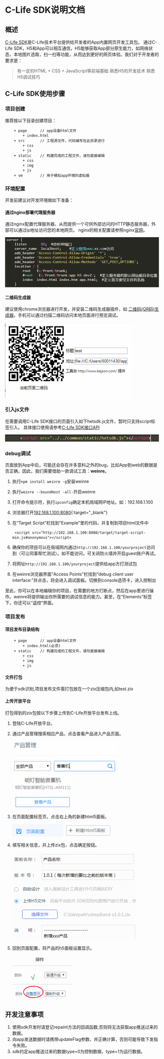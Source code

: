 # C-Life SDK说明文档

## 概述
[C-Life SDK](./jssdk.html)是C-Life技术平台提供给开发者的App内置网页开发工具包。
通过C-Life SDK，H5和App可以相互通信，H5能够获取App部分原生能力，如网络状态，本地图片选取，扫一扫等功能，从而达到更好的网页体验。我们对于开发者的要求是：

 >  有一定的HTML + CSS + JavaScript等前端基础
    熟悉H5的开发技术
    熟悉H5调试技巧 

## C-Life SDK使用步骤

### 项目创建
推荐按以下目录创建项目：
```
    + page      // app设备html文件
        + index.html
    + src       // 工程源文件，代码编写在此目录进行
        + css
        + js
    + static    // 构建完成的工程文件，请勿直接编辑
        + css
        + img
        + js
    + vm        // 用于模拟app环境的虚拟器
```

### 环境配置
开发前建议对开发环境做如下准备：

#### 通过nginx部署代理服务器

通过nginx配置代理服务器，从而提供一个可供外部访问的HTTP静态服务器，外部可以通过ip地址访问您的本地网页。
nginx的相关配置请参照nginx[官网](http://nginx.org/en/)。

![nginx配置](/assets/H5/nginx.png)

#### 二维码生成器

建议使用chrome浏览器进行开发，并安装二维码生成器插件，如 [二维码(QR码)生成器](https://chrome.google.com/webstore/detail/%E4%BA%8C%E7%BB%B4%E7%A0%81qr%E7%A0%81%E7%94%9F%E6%88%90%E5%99%A8qr-code-generato/pflgjjogbmmcmfhfcnlohagkablhbpmg)，手机可以通过扫描二维码访问本地页面进行预览调试。

![二维码工具](/assets/H5/QR_code.png)
    
### 引入js文件 
在需要调用C-Life SDK接口的页面引入如下hetsdk.js文件，暂时只支持script标签引入。
具体接口使用请参考[C-Life SDK接口API](./jssdk.html)

![引入js](/assets/H5/import.png)

### debug调试 
页面放到App中后，可能还会存在许多意料之外的bug，比如App到web的数据是否正确，因此，我们需要借助一款调试工具：**weinre**。

1. 执行`npm install weinre -g`安装weinre

2. 执行`weinre --boundHost -all-`开启weinre

3. 打开命令提示符，执行`ipconfig`确定本机局域网IP地址。如：192.168.1.100

4. 浏览器打开[192.168.1.100:8080](http://127.0.0.1:8080){:target="_blank"}

5. 在“Target Script”栏找到“Example”里的代码，并复制到项目html文件中

        <script src="http://192.168.1.100:8080/target/target-script-min.js#anonymous"></script>

6. 确保你的项目可以在局域网内通过`http://192.168.1.100/yourproject`访问到（可让同事帮忙测试）。如不能访问，可关闭防火墙并开启guest账户再试。

7. 将网址`http://192.168.1.100/yourproject`提供给app方打测试包

8. 在weinre浏览器界面“Access Points”栏找到“debug client user interface:”并点击，将会进入调试面板。切换到console选项卡，进入控制台

至此，你可以在本地编辑你的项目，在需要的地方打断点，然后在app里进行操作。weinre将提供输出你所需要的调试信息的能力。甚至，在“Elements”标签下，你还可以“遥控”界面。

### 项目发布
#### 项目发布目录结构
```
    + page      // app设备html文件
        + index.html(必须)
    + static    // 构建完成的工程文件，请勿直接编辑
        + css
        + img
        + js
```

#### 文件打包

为便于sdk识别,项目发布文件需打包放在一个zix压缩包内,如test.zix

#### 上传开放平台

打包得到的zix包按以下步骤上传到C-Life开放平台发布上线。 
    
1. 登陆C-Life开放平台。

2. 通过产品管理搜索相应产品，点击查看产品进入产品页面。

    ![产品搜索](/assets/H5/search.png)  ![查看产品](/assets/H5/view.png)

3. 在页面配置标签页，点击右上角的新建html5面板。

    ![页面配置](/assets/H5/config.png)  ![按钮](/assets/H5/btn.png)

4. 填写相关信息，并上传zix包，点击确定按钮。

    ![新建h5面板](/assets/H5/new.png)

5. 回到页面配置，将产品的h5面板设置显示。

    ![设置显示](/assets/H5/setting.png)

## 开发注意事项

1. 使用sdk开发时请登记repaint方法的回调函数,否则将无法获取app推送过来的数据。
2. 向app发送数据时请携带updateFlag参数，并正确计算，否则可能导致下发指令失败。
3. sdk约定app推送过来的数据type=0为控制数据，type=1为运行数据。








